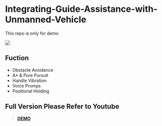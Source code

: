 # Integrating-Guide-Assistance-with-Unmanned-Vehicle
This repo is only for demo

  <img src='https://github.com/XALEX-123/Integrating-Guide-Assistance-with-Unmanned-Vehicle/blob/main/clip%20(1).gif' />

## Fuction
- Obstacle Avoidance
- A* & Pure Pursuit
- Handle Vibration
- Voice Promps
- Positional Holding

## Full Version Please Refer to Youtube

> [**DEMO**](https://youtu.be/3HnixRQ-fvs)
